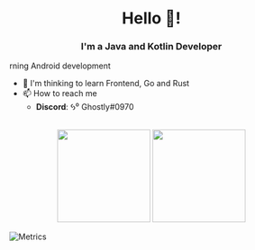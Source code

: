 <h1 align="center">Hello 👋!</h1>
<h3 align="center">I'm a Java and Kotlin Developer</h3>

rning Android development<br>
- 🤔 I'm thinking to learn Frontend, Go and Rust<br>
- 📫 How to reach me<br>
  * **Discord**: 𐋃⁰ Ghostly#0970 <br>

<p align="center">
	<br>
	<img src="https://github-readme-stats.vercel.app/api?username=NullPoiinter&show_icons=true&theme=algolia" height="165px">
	<img src="https://github-readme-stats.vercel.app/api/top-langs/?username=NullPoiinter&show_icons=true&theme=algolia" height="165px">
</p>

![Metrics](https://metrics.lecoq.io/NullPoiinter?template=classic&activity=1&activity.limit=5&activity.days=14&activity.filter=all&activity.visibility=all&activity.timestamps=false&config.timezone=America%2FSao_Paulo)
